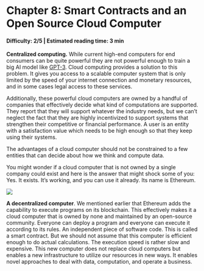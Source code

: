 # Chapter 8: Smart Contracts and an Open Source Cloud Computer
#### Difficulty: **2/5** \| Estimated reading time: **3 min**

<dialog character="jellyfish">Why is diversity a key issue, in the oceans, and in data science?</dialog>

**Centralized computing.** While current high-end computers for end consumers can be quite powerful they are not powerful enough to train a big AI model like <a href="https://arxiv.org/abs/2005.14165" target="_blank" >GPT-3</a>. Cloud computing provides a solution to this problem. It gives you access to a scalable computer system that is only limited by the speed of your internet connection and monetary resources, and in some cases legal access to these services.

Additionally, these powerful cloud computers are owned by a handful of companies that effectively decide what kind of computations are supported. They report that they will support whatever the industry needs, but we can’t neglect the fact that they are highly incentivized to support systems that strengthen their competitive or financial performance. A user is an entity with a satisfaction value which needs to be high enough so that they keep using their systems.

The advantages of a cloud computer should not be constrained to a few entities that can decide about how we think and compute data.

You might wonder if a cloud computer that is not owned by a single company could exist and here is the answer that might shock some of you: Yes. It exists. It’s working, and you can use it already. Its name is Ethereum.

<img src="/images/chapter8_0.png" />

**A decentralized computer**. We mentioned earlier that Ethereum adds the capability to execute programs on its blockchain. This effectively makes it a cloud computer that is owned by none and maintained by an open-source community. Everyone can deploy a program and everyone can execute it according to its rules. An independent piece of software code. This is called a smart contract. But we should not assume that this computer is efficient enough to do actual calculations. The execution speed is rather slow and expensive. This new computer does not replace cloud computers but enables a new infrastructure to utilize our resources in new ways. It enables novel approaches to deal with data, computation, and operate a business.
